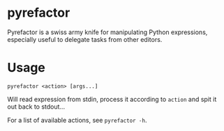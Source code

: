 # pyrefactor

Pyrefactor is a swiss army knife for manipulating Python expressions, especially useful to delegate tasks from other editors.

# Usage

```
pyrefactor <action> [args...]
```

Will read expression from stdin, process it according to `action` and spit it out back to stdout...

For a list of available actions, see `pyrefactor -h`.

